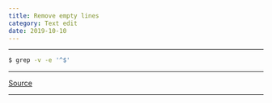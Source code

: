 ```yaml
---
title: Remove empty lines
category: Text edit
date: 2019-10-10
---
```


-----

```bash
$ grep -v -e '^$'
```

-----

[Source](https://stackoverflow.com/questions/1611809/remove-empty-lines-in-a-text-file-via-grep/1612144#1612144)

-----